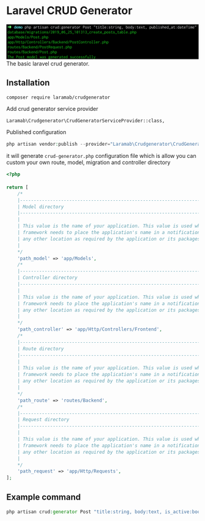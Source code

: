 # Laravel CRUD Generator
![Output](src/assets/img/output.png)
The basic laravel crud generator.

## Installation
```
composer require laramab/crudgenerator
```

Add crud generator service provider

```
Laramab\Crudgenerator\CrudGeneratorServiceProvider::class,
```

Published configuration

````php
php artisan vendor:publish --provider="Laramab\Crudgenerator\CrudGeneratorServiceProvider"
````
it will generate ```crud-generator.php``` configuration file which is allow you can custom your own route, model, migration and controller directory

```php
<?php

return [
    /*
    |--------------------------------------------------------------------------
    | Model directory
    |--------------------------------------------------------------------------
    |
    | This value is the name of your application. This value is used when the
    | framework needs to place the application's name in a notification or
    | any other location as required by the application or its packages.
    |
    */
    'path_model' => 'app/Models',
    /*
    |--------------------------------------------------------------------------
    | Controller directory
    |--------------------------------------------------------------------------
    |
    | This value is the name of your application. This value is used when the
    | framework needs to place the application's name in a notification or
    | any other location as required by the application or its packages.
    |
    */
    'path_controller' => 'app/Http/Controllers/Frontend',
    /*
    |--------------------------------------------------------------------------
    | Route directory
    |--------------------------------------------------------------------------
    |
    | This value is the name of your application. This value is used when the
    | framework needs to place the application's name in a notification or
    | any other location as required by the application or its packages.
    |
    */
    'path_route' => 'routes/Backend',
    /*
    |--------------------------------------------------------------------------
    | Request directory
    |--------------------------------------------------------------------------
    |
    | This value is the name of your application. This value is used when the
    | framework needs to place the application's name in a notification or
    | any other location as required by the application or its packages.
    |
    */
    'path_request' => 'app/Http/Requests',
];
```

## Example command
```php
php artisan crud:generator Post "title:string, body:text, is_active:boolean, published_at:dateTime"
```
